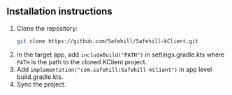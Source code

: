 ## Installation instructions

1. Clone the repository:
   ```bash
   git clone https://github.com/Safehill/Safehill-kClient.git
   ```
2. In the target app, add ```includeBuild("PATH")``` in settings.gradle.kts where ```PATH``` is the path to the cloned KClient project.
3. Add ```implementation("com.safehill:Safehill-kClient")``` in app level build.gradle.kts.
4. Sync the project.